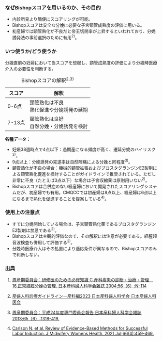### なぜBishopスコアを用いるのか、その目的

* 内診所見より簡便にスコアリングが可能。
* Bishopスコアは安全な分娩に必要な子宮頸管成熟度の評価に用いる。
* 初産婦では頸管熟化が不良だと帝王切開率が上昇するといわれており、分娩誘発法の事前選択のために有用<sup>2)</sup>。

### いつ使うか/どう使うか

分娩直前の妊婦において当スコアを想起し、頸管成熟度の評価により分娩時医療介入の必要性を判断する。

<table>
  <caption>
    Bishopスコアの解釈<sup>2,3)</sup>
  </caption>
  <thead>
    <tr>
      <th>スコア</th>
      <th>解釈</th>
    </tr>
  </thead>
  <tbody>
    <tr>
      <td>0-6点</td>
      <td>
        頸管熟化は不良<br>
        熟化促進や分娩誘発の延期
      </td>
    </tr>
    <tr>
      <td>7-13点</td>
      <td>
        頸管熟化は良好<br>
        自然分娩・分娩誘発を検討
      </td>
    </tr>
  </tbody>
</table>


**各種データ：**
*	妊娠38週時点で4点以下：過期産になる頻度が高く、遷延分娩のハイリスク<sup>3)</sup>。
*	9点以上：分娩誘発の完遂率は自然陣痛による分娩と同程度<sup>3)</sup>。
*	頸管熟化が不良の場合：機械的頸管拡張およびプロスタグランジンE2製剤による頸管熟化促進を検討することがガイドラインで推奨されている。ただし非常に不良（たとえば3点以下）な場合は子宮収縮薬は原則用いない<sup>2)</sup>。
*	Bishopスコアは合併症のない経産婦において開発されたスコアリングシステムだが、初産婦でも有用。CMQCCでは初産婦は8点以上、経産婦は6点以上になるまで熟化を促進することを提案している<sup>4)</sup>。


### 使用上の注意点

* すでに分娩開始している場合は、子宮頸管熟化薬であるプロスタグランジンE2製剤は禁忌である<sup>2)</sup>。
*	Bishopスコアは主観的評価なので、その解釈には注意が必要である。経膣超音波検査も併用して評価する<sup>2)</sup>。
*	分娩時医療介入はその処置により適応条件が異なるので、Bishopスコアのみで判断しない。


### 出典

1. [周産期委員会：研修医のための必修知識 C.産科疾患の診断・治療・管理　16.正常経腟分娩の管理. 日本産科婦人科学会雑誌 2004;56（6）:N-114](https://fa.kyorin.co.jp/jsog/readPDF.php?file=to63/56/6/KJ00000864074.pdf)
  
2. [産婦人科診療ガイドラインー産科編2023 日本産科婦人科学会 日本産婦人科医会](https://www.jsog.or.jp/activity/pdf/gl_sanka_2023.pdf)

3. [周産期委員会：平成24年度専門委員会報告 日本産科婦人科学会雑誌 2013;65（6）:1318-419.](https://www.jsog.or.jp/activity/pdf/shusanki_vol65no6.pdf)

4. [Carlson N, et al. Review of Evidence-Based Methods for Successful Labor Induction. J Midwifery Womens Health. 2021 Jul;66(4):459-469.](https://pmc.ncbi.nlm.nih.gov/articles/PMC8363560/#S12)
